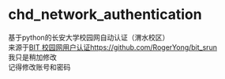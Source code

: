 # chd_network_authentication
基于python的长安大学校园网自动认证（渭水校区）\
来源于[BIT 校园网用户认证](https://github.com/RogerYong/bit_srun)https://github.com/RogerYong/bit_srun \
我只是稍加修改\
记得修改账号和密码
